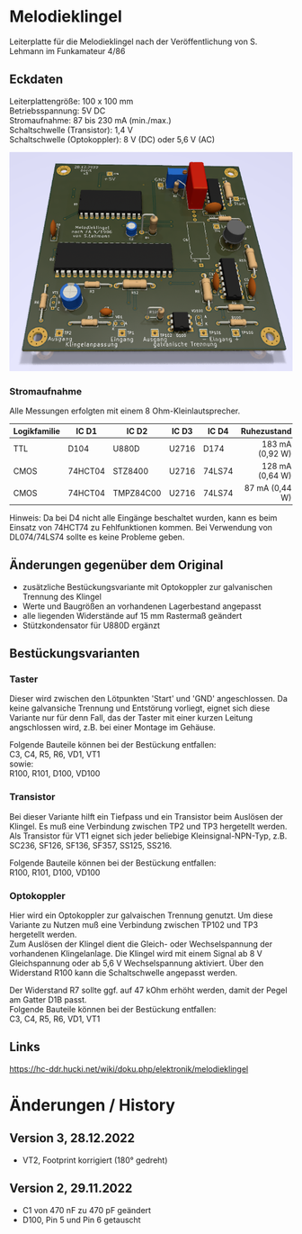 # Melodieklingel

Leiterplatte für die Melodieklingel nach der Veröffentlichung von S. Lehmann im Funkamateur 4/86

## Eckdaten
Leiterplattengröße: 100 x 100 mm  
Betriebsspannung: 5V DC  
Stromaufnahme: 87 bis 230 mA (min./max.)  
Schaltschwelle (Transistor):   1,4 V  
Schaltschwelle (Optokoppler):  8 V (DC) oder 5,6 V (AC)    

![3D-Vorschau](Melodieklingel__Vorschau.png)


### Stromaufnahme

Alle Messungen erfolgten mit einem 8 Ohm-Kleinlautsprecher.

| Logikfamilie | IC D1   | IC D2     | IC D3 | IC D4   | Ruhezustand      | Wiedergabe       |
| ------------ | ------- | --------- | ----- | ------  | ----------------:| ----------------:|
| TTL          | D104    | U880D     | U2716 | D174    | 183 mA  (0,92 W) | 230 mA  (1,15 W) |
| CMOS         | 74HCT04 | STZ8400   | U2716 | 74LS74  | 128 mA  (0,64 W) | 175 mA  (0,88 W) |
| CMOS         | 74HCT04 | TMPZ84C00 | U2716 | 74LS74  |  87 mA  (0,44 W) | 135 mA  (0,68 W) | 

Hinweis: Da bei D4 nicht alle Eingänge beschaltet wurden, kann es beim Einsatz von 74HCT74 zu Fehlfunktionen kommen. Bei Verwendung von DL074/74LS74 sollte es keine Probleme geben.


## Änderungen gegenüber dem Original
- zusätzliche Bestückungsvariante mit Optokoppler zur galvanischen Trennung des Klingel
- Werte und Baugrößen an vorhandenen Lagerbestand angepasst
- alle liegenden Widerstände auf 15 mm Rastermaß geändert
- Stützkondensator für U880D ergänzt

## Bestückungsvarianten
### Taster
Dieser wird zwischen den Lötpunkten 'Start' und 'GND' angeschlossen.
Da keine galvansiche Trennung und Entstörung vorliegt, eignet sich diese Variante nur für denn Fall, das der Taster mit einer kurzen Leitung angschlossen wird, z.B. bei einer Montage im Gehäuse.

Folgende Bauteile können bei der Bestückung entfallen:  
C3, C4, R5, R6, VD1, VT1  
sowie:  
R100, R101, D100, VD100  

### Transistor
Bei dieser Variante hilft ein Tiefpass und ein Transistor beim Auslösen der Klingel. Es muß eine Verbindung zwischen TP2 und TP3 hergetellt werden.
Als Transistor für VT1 eignet sich jeder beliebige Kleinsignal-NPN-Typ, z.B. SC236, SF126, SF136, SF357, SS125, SS216.

Folgende Bauteile können bei der Bestückung entfallen:  
R100, R101, D100, VD100  

### Optokoppler
Hier wird ein Optokoppler zur galvaischen Trennung genutzt.
Um diese Variante zu Nutzen muß eine Verbindung zwischen TP102 und TP3 hergetellt werden.  
Zum Auslösen der Klingel dient die Gleich- oder Wechselspannung der vorhandenen Klingelanlage. Die Klingel wird mit einem Signal ab 8 V Gleichspannung oder ab 5,6 V Wechselspannung aktiviert. Über den Widerstand R100 kann die Schaltschwelle angepasst werden.  

Der Widerstand R7 sollte ggf. auf 47 kOhm erhöht werden, damit der Pegel am Gatter D1B passt.  
Folgende Bauteile können bei der Bestückung entfallen:  
C3, C4, R5, R6, VD1, VT1  

## Links
https://hc-ddr.hucki.net/wiki/doku.php/elektronik/melodieklingel


# Änderungen / History
## Version 3, 28.12.2022
- VT2, Footprint korrigiert (180° gedreht)

## Version 2, 29.11.2022
- C1 von 470 nF zu 470 pF geändert   
- D100, Pin 5 und Pin 6 getauscht   

